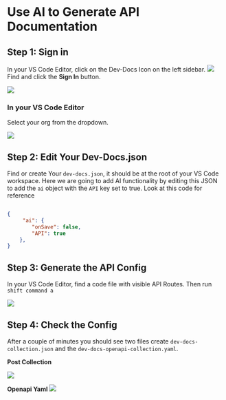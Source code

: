 # Use AI to Generate API Documentation

## Step 1: Sign in

In your VS Code Editor, click on the Dev-Docs Icon on the left sidebar.
![](/img/use_ai_to_generate_api_documentation/step_1.png)
Find and click the **Sign In** button.

![](/img/use_ai_to_generate_api_documentation/step_2.png)

### In your VS Code Editor

Select your org from the dropdown.

![](/img/create_your_first_codelab_in_your_playgrounds_repo/step_8.png)


## Step 2: Edit Your Dev-Docs.json

Find or create Your `dev-docs.json`, it should be at the root of your VS Code workspace.  Here we are going to add AI functionality
by editing this JSON to add the `ai` object with the `API` key set to true. Look at this code for reference

```json

{
     "ai": {
        "onSave": false,
        "API": true
    },
}

```

## Step 3: Generate the API Config

In your VS Code Editor, find a code file with visible API Routes.  Then run <code>shift command a</code>

![](/img/use_ai_to_generate_api_documentation/step_13.png)

## Step 4:  Check the Config

After a couple of minutes you should see two files create `dev-docs-collection.json` and the `dev-docs-openapi-collection.yaml`.

**Post Collection**

![](/img/use_ai_to_generate_api_documentation/step_20.png)


**Openapi Yaml**
![](/img/use_ai_to_generate_api_documentation/step_22.png)


